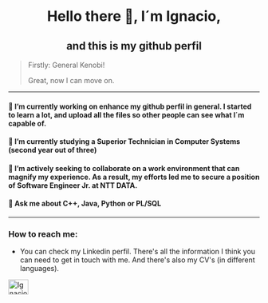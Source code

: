<h1 align="center">Hello there 👋, I´m Ignacio,</h1>
<h2 align="center"> and this is my github perfil</h2>

>Firstly: General Kenobi!
>
>Great, now I can move on.
----


#### 🔭 I’m currently working on enhance my github perfil in general. I started to learn a lot, and upload all the files so other people can see what I´m capable of.

#### 🌱 I’m currently studying a Superior Technician in Computer Systems (second year out of three)

#### 👯 I’m actively seeking to collaborate on a work environment that can magnify my experience. As a result, my efforts led me to secure a position of Software Engineer Jr. at NTT DATA.

#### 💬 Ask me about **C++, Java, Python or PL/SQL**

----
###  How to reach me: 
- You can check my Linkedin perfil. There's all the information I think you can need to get in touch with me. And there's also my CV's (in different languages).
<p align="left">
<a href="https://www.linkedin.com/in/ignacio-daniel-garc%C3%ADa-9a75a222a/" target="_blank" rel="noreferrer"><img align="center" src="https://raw.githubusercontent.com/rahuldkjain/github-profile-readme-generator/master/src/images/icons/Social/linked-in-alt.svg" alt="Ignacio-Daniel-Garcia" height="30" width="40" /></a>
</p>

